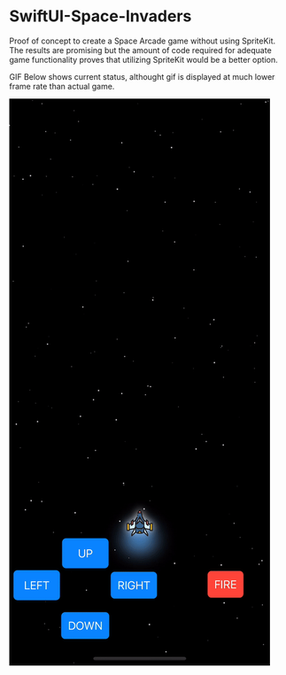 # SwiftUI-Space-Invaders
Proof of concept to create a Space Arcade game without using SpriteKit. The results are promising but the amount of code required for adequate game functionality proves that utilizing SpriteKit would be a better option. 

GIF Below shows current status, althought gif is displayed at much lower frame rate than actual game.


![](https://github.com/Alphonso84/SwiftUI-Space-Invaders/blob/main/ezgif.com-gif-maker.gif?raw=true)

